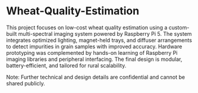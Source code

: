 # Wheat-Quality-Estimation
This project focuses on low-cost wheat quality estimation using a custom-built multi-spectral imaging system powered by Raspberry Pi 5. The system integrates optimized lighting, magnet-held trays, and diffuser arrangements to detect impurities in grain samples with improved accuracy. Hardware prototyping was complemented by hands-on learning of Raspberry Pi imaging libraries and peripheral interfacing. The final design is modular, battery-efficient, and tailored for rural scalability.

Note: Further technical and design details are confidential and cannot be shared publicly.
